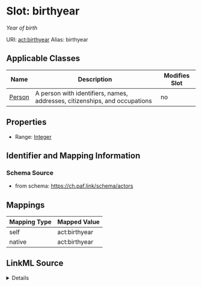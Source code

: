 

# Slot: birthyear 


_Year of birth_





URI: [act:birthyear](https://ch.paf.link/schema/actors/birthyear)
Alias: birthyear

<!-- no inheritance hierarchy -->





## Applicable Classes

| Name | Description | Modifies Slot |
| --- | --- | --- |
| [Person](Person.md) | A person with identifiers, names, addresses, citizenships, and occupations |  no  |






## Properties

* Range: [Integer](Integer.md)




## Identifier and Mapping Information






### Schema Source


* from schema: https://ch.paf.link/schema/actors




## Mappings

| Mapping Type | Mapped Value |
| ---  | ---  |
| self | act:birthyear |
| native | act:birthyear |




## LinkML Source

<details>
```yaml
name: birthyear
description: Year of birth
from_schema: https://ch.paf.link/schema/actors
rank: 1000
alias: birthyear
owner: Person
domain_of:
- Person
range: integer

```
</details>